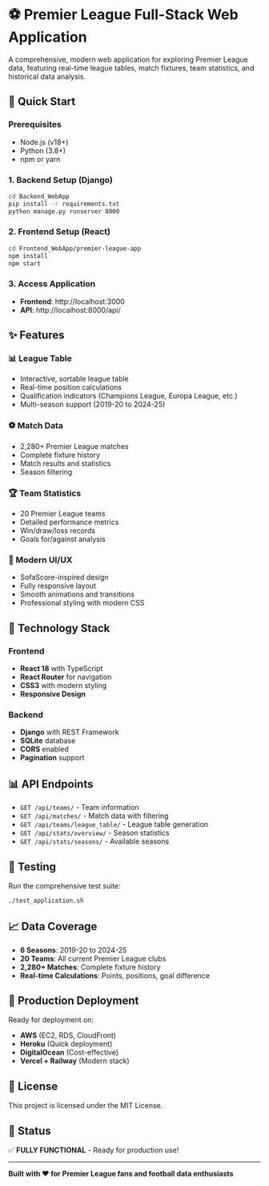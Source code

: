 # ⚽ Premier League Full-Stack Web Application

A comprehensive, modern web application for exploring Premier League data, featuring real-time league tables, match fixtures, team statistics, and historical data analysis.

## 🚀 Quick Start

### Prerequisites

- Node.js (v18+)
- Python (3.8+)
- npm or yarn

### 1. Backend Setup (Django)

```bash
cd Backend_WebApp
pip install -r requirements.txt
python manage.py runserver 8000
```

### 2. Frontend Setup (React)

```bash
cd Frontend_WebApp/premier-league-app
npm install
npm start
```

### 3. Access Application

- **Frontend**: http://localhost:3000
- **API**: http://localhost:8000/api/

## ✨ Features

### 📊 League Table

- Interactive, sortable league table
- Real-time position calculations
- Qualification indicators (Champions League, Europa League, etc.)
- Multi-season support (2019-20 to 2024-25)

### ⚽ Match Data

- 2,280+ Premier League matches
- Complete fixture history
- Match results and statistics
- Season filtering

### 🏆 Team Statistics

- 20 Premier League teams
- Detailed performance metrics
- Win/draw/loss records
- Goals for/against analysis

### 📱 Modern UI/UX

- SofaScore-inspired design
- Fully responsive layout
- Smooth animations and transitions
- Professional styling with modern CSS

## 🔧 Technology Stack

### Frontend

- **React 18** with TypeScript
- **React Router** for navigation
- **CSS3** with modern styling
- **Responsive Design**

### Backend

- **Django** with REST Framework
- **SQLite** database
- **CORS** enabled
- **Pagination** support

## 📊 API Endpoints

- `GET /api/teams/` - Team information
- `GET /api/matches/` - Match data with filtering
- `GET /api/teams/league_table/` - League table generation
- `GET /api/stats/overview/` - Season statistics
- `GET /api/stats/seasons/` - Available seasons

## 🧪 Testing

Run the comprehensive test suite:

```bash
./test_application.sh
```

## 📈 Data Coverage

- **6 Seasons**: 2019-20 to 2024-25
- **20 Teams**: All current Premier League clubs
- **2,280+ Matches**: Complete fixture history
- **Real-time Calculations**: Points, positions, goal difference

## 🚀 Production Deployment

Ready for deployment on:

- **AWS** (EC2, RDS, CloudFront)
- **Heroku** (Quick deployment)
- **DigitalOcean** (Cost-effective)
- **Vercel + Railway** (Modern stack)

## 📝 License

This project is licensed under the MIT License.

## 🎯 Status

✅ **FULLY FUNCTIONAL** - Ready for production use!

---

**Built with ❤️ for Premier League fans and football data enthusiasts**
